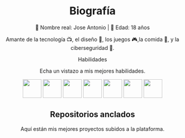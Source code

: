 <h1 align="center">Biografía</h1>
<p align="center">🌙 Nombre real: Jose Antonio | 🌟 Edad: 18 años</p> <p
<p align="center">Amante de la tecnología 📺, el diseño 🎨, los juegos 🎮,la comida 🍕, y la ciberseguridad 🔐.</p> <p
<h2 align="center">Habilidades</h2>
<p align="center">Echa un vistazo a mis mejores habilidades.</p> <p

<p align="center">
  <img src='https://i.imgur.com/ELC5E2x.png' height='50px'>
  <img src='https://i.imgur.com/OS6L9MW.png' height='50px'>
  <img src='https://i.imgur.com/GAQuyz4.png' height='50px'>
  <img src='https://i.imgur.com/aO50oaW.jpg' height='50px'>
  <img src='https://i.imgur.com/36AGb0R.png' height='50px'>
  <img src='https://i.imgur.com/cxpwb2C.png' height='50px'>
  <img src='https://i.imgur.com/1efgMO7.png' height='50px'>

<h2 align="center">Repositorios anclados</h2>
<p align="center">Aquí están mis mejores proyectos subidos a la plataforma.</p> <p

